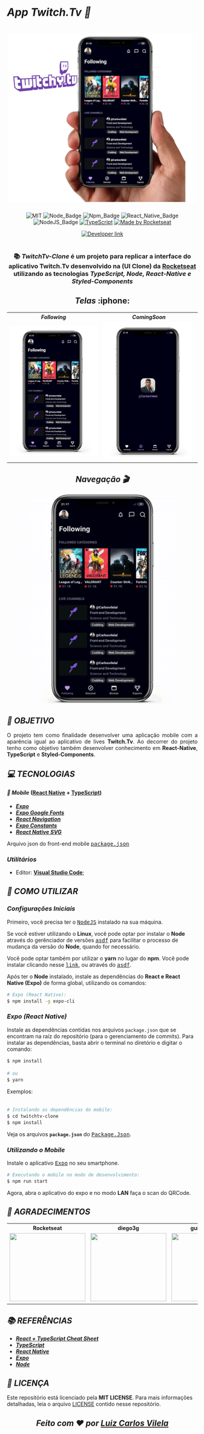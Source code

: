 
# ***App Twitch.Tv :iphone:***

<h1 align=center>
  <img width="500" src="assets/img/Banner.png" alt="Twitch.tv Banner"/>
</h1>

<div align=center>

![MIT][mit] ![Node_Badge][node_version_badge] ![Npm_Badge][npm_version_badge] ![React_Native_Badge][mobile_react-native_badge] ![NodeJS_Badge][server_nodejs_badge] [![TypeScript](https://img.shields.io/badge/-TypeScript-007ACC?logo=typescript&logoColor=white&labelColor=007ACC)](https://github.com/ellerbrock/typescript-badges/)
  <a href="https://rocketseat.com.br" target="_blank">
    <img alt="Made by Rocketseat" src="https://img.shields.io/badge/made%20by-Rocketseat-%237519C1">
  </a>
  
  <a href="https://www.linkedin.com/in/luiz-carlos-vilela" target="_blank"> 
    <img src="https://img.shields.io/badge/Developer-Luiz%20Carlos-brightgreen?style=flat&logo=Linkedin&logoColor=white" alt="Developer link" />
  </a>

</div>

<br />

<h3 align=center>
  
:books:
***TwitchTv-Clone*** é um projeto para replicar a interface do aplicativo Twitch.Tv desenvolvido na **(UI Clone)** da **[Rocketseat][rocketseat_site]** utilizando as tecnologias ***TypeScript, Node, React-Native e Styled-Components***

</h3>

<h2 align=center>
  <i>Telas </i> :iphone:
</h2>

<div align=center >  
  <table align=center border="0">
  <tr align=center>
    <th ><strong> <i> Following </i> </strong></th>
    <th ><strong> <i> ComingSoon </i> </strong></th>
  </tr>
                                
  <tr align=center >
    <td >
       <img width="400" src="assets/img/Home.png" alt="Following" >
    </td>
    <td > <img width="400" src="assets/img/Secund.png" alt="ComingSoon"> </td>

  </tr>
</table>
</div>

<h2 align=center>
  <i>Navegação 🎬</i>
 </h2>
<div align=center >  
  <img width="400" src="assets/img/Twitch.gif" alt="Twitch" >
</div>

## ***:rocket: OBJETIVO***

<p align=justify> 
O projeto tem como finalidade desenvolver uma aplicação mobile com a aparência igual ao aplicativo de lives <strong>Twitch.Tv</strong>. Ao decorrer do projeto tenho como objetivo também desenvolver conhecimento em <strong>React-Native</strong>, <strong>TypeScript</strong> e <strong> Styled-Components</strong>.
</p>

## ***:computer: TECNOLOGIAS***

#### ***:iphone: Mobile*** ([React Native][react_native] + [TypeScript][typescript])
  - ***[Expo][expo]***
  - ***[Expo Google Fonts][expo_google_fonts]***
  - ***[React Navigation][react_navigation]***
  - ***[Expo Constants][expo_constants]***
  - ***[React Native SVG][react_native_svg]***
  

  Arquivo json do front-end mobile <kbd>[package.json](https://github.com/LuizCarlosVilela/twitchtv-clone/blob/master/package.json)</kbd>

### ***Utilitários***

- Editor: **[Visual Studio Code][vscode]**;

## ***:wine_glass: COMO UTILIZAR***

### ***Configurações Iniciais***

Primeiro, você precisa ter o <kbd>[NodeJS](https://nodejs.org/en/download/)</kbd> instalado na sua máquina. 

Se você estiver utilizando o **Linux**, você pode optar por instalar o **Node** através do gerênciador de versões <kbd>[asdf]</kbd> para facilitar o processo de mudança da versão do **Node**, quando for necessário.

Você pode optar também por utilizar o **yarn** no lugar do **npm**. Você pode instalar clicando nesse <kbd>[link][yarn]</kbd>, ou através do <kbd>[asdf]</kbd>.

Após ter o **Node** instalado, instale as dependências do **React e React Native (Expo)** de forma global, utilizando os comandos:

```sh
# Expo (React Native):
$ npm install -g expo-cli 
```

### ***Expo (React Native)***

Instale as dependências contidas nos arquivos `package.json` que se encontram na raíz do repositório (para o gerenciamento de commits). Para instalar as dependências, basta abrir o terminal no diretório e digitar o comando:

```sh
$ npm install

# ou
$ yarn
```

Exemplos:

```sh

# Instalando as dependências do mobile:
$ cd twitchtv-clone
$ npm install
```

Veja os arquivos **`package.json`** do <kbd>[Package.Json](./package.json)</kbd>.

### ***Utilizando o Mobile***

Instale o aplicativo <kbd>[Expo](https://play.google.com/store/apps/details?id=host.exp.exponent&hl=en)</kbd> no seu smartphone.

```sh
# Executando o mobile no modo de desenvolvimento:
$ npm run start
```

Agora, abra o aplicativo do expo e no modo **LAN** faça o scan do QRCode.
## ***:star2: AGRADECIMENTOS***

<div align=center>

<table style="width:100%">
  <tr align=center>
    <th><strong>Rocketseat</strong></th>
    <th><strong>diego3g</strong></th>
    <th><strong>guilhermerodz</strong></th>
  </tr>
  <tr align=center>
    <td>
      <a href="https://rocketseat.com.br/">
        <img width="200" height="180" src="https://user-images.githubusercontent.com/38081852/83981650-1e2e6680-a8f6-11ea-9f42-6df8fe809e4b.png">
      </a>
    </td>
    <td>
      <a href="https://github.com/diego3g">
        <img width="200" height="180" src="https://user-images.githubusercontent.com/38081852/83981712-b7f61380-a8f6-11ea-9099-bd3677e97e39.jpg">
      </a>
    </td>
    <td>
      <a href="https://github.com/guilhermerodz">
        <img width="200" height="180" src="https://avatars0.githubusercontent.com/u/10366880?s=460&u=ae99daa8dbb052dfcd0048862ab87007f677e6ed&v=4">
      </a>
    </td>
  </tr>
</table>

</div>

## ***:books: REFERÊNCIAS***

- ***[React + TypeScript Cheat Sheet](https://github.com/typescript-cheatsheets/react-typescript-cheatsheet)***
- ***[TypeScript](https://www.typescriptlang.org/docs/home.html)***
- ***[React Native](https://reactnative.dev/docs/getting-started)***
- ***[Expo](https://expo.io/learn)***
- ***[Node](https://nodejs.org/en/)***

## ***:page_with_curl: LICENÇA***

Este repositório está licenciado pela **MIT LICENSE**. Para mais informações detalhadas, leia o arquivo [LICENSE](./LICENSE) contido nesse repositório. 

 <i> <h2 align="center">Feito com ❤️ por <a href="https://www.linkedin.com/in/luiz-carlos-vilela/"> Luiz Carlos Vilela </a></h2> </i>
 
 
<!-- Website Links -->

[rocketseat_site]: https://rocketseat.com.br/

<!-- Badges -->

[mit]: https://img.shields.io/badge/license-MIT-brightgreen

[github_issues_badge]: https://img.shields.io/github/issues/marcospbrandao/ecoleta?color=green

[repository_license_badge]: https://img.shields.io/github/license/marcospbrandao/ecoleta

[node_version_badge]: https://img.shields.io/badge/node-12.17.0-green

[npm_version_badge]: https://img.shields.io/badge/npm-6.14.4-red

[web_react_badge]: https://img.shields.io/badge/web-react-blue

[mobile_react-native_badge]: https://img.shields.io/badge/mobile-react%20native-blueviolet

[server_nodejs_badge]: https://img.shields.io/badge/server-nodejs-important

<!-- Techs -->

[typescript]: https://www.typescriptlang.org/

[node]: https://nodejs.org/en/

[leaflet]: https://react-leaflet.js.org/en/

[vscode]: https://code.visualstudio.com/

[react_native]: http://www.reactnative.com/

[stackedit]: https://stackedit.io

[vscode_sqlite_extension]: https://marketplace.visualstudio.com/items?itemName=alexcvzz.vscode-sqlite

[markdown_emoji]: https://gist.github.com/rxaviers/7360908

[commitlint]: https://github.com/conventional-changelog/commitlint

[tsnode]: https://github.com/TypeStrong/ts-node

[feather_icons]: https://feathericons.com/

[insomnia]: https://insomnia.rest/

[react_leaflet]: https://react-leaflet.js.org/

[react_icons]: https://react-icons.github.io/react-icons/

[expo]: https://expo.io/

[expo_constants]: https://docs.expo.io/versions/latest/sdk/constants/

[react_native_svg]: https://github.com/react-native-community/react-native-svg

[firebase]: https://firebase.google.com/docs/

[asdf]: https://github.com/asdf-vm/asdf

[yarn]: https://classic.yarnpkg.com/en/docs/install/#debian-stable

[axios]: https://github.com/axios/axios

[expo_google_fonts]: https://github.com/expo/google-fonts

[react_navigation]: https://reactnavigation.org/

